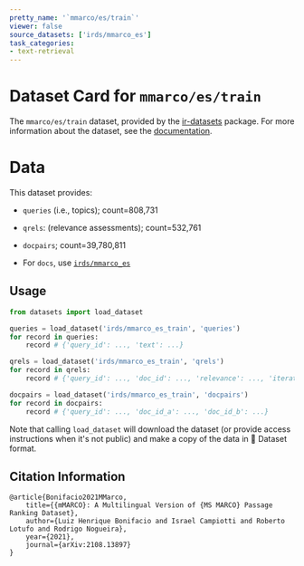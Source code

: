 ```yaml
---
pretty_name: '`mmarco/es/train`'
viewer: false
source_datasets: ['irds/mmarco_es']
task_categories:
- text-retrieval
---
```


# Dataset Card for `mmarco/es/train`

The `mmarco/es/train` dataset, provided by the [ir-datasets](https://ir-datasets.com/) package.
For more information about the dataset, see the [documentation](https://ir-datasets.com/mmarco#mmarco/es/train).

# Data

This dataset provides:
 - `queries` (i.e., topics); count=808,731
 - `qrels`: (relevance assessments); count=532,761
 - `docpairs`; count=39,780,811

 - For `docs`, use [`irds/mmarco_es`](https://huggingface.co/datasets/irds/mmarco_es)

## Usage

```python
from datasets import load_dataset

queries = load_dataset('irds/mmarco_es_train', 'queries')
for record in queries:
    record # {'query_id': ..., 'text': ...}

qrels = load_dataset('irds/mmarco_es_train', 'qrels')
for record in qrels:
    record # {'query_id': ..., 'doc_id': ..., 'relevance': ..., 'iteration': ...}

docpairs = load_dataset('irds/mmarco_es_train', 'docpairs')
for record in docpairs:
    record # {'query_id': ..., 'doc_id_a': ..., 'doc_id_b': ...}

```

Note that calling `load_dataset` will download the dataset (or provide access instructions when it's not public) and make a copy of the
data in 🤗 Dataset format.

## Citation Information

```
@article{Bonifacio2021MMarco,
    title={{mMARCO}: A Multilingual Version of {MS MARCO} Passage Ranking Dataset},
    author={Luiz Henrique Bonifacio and Israel Campiotti and Roberto Lotufo and Rodrigo Nogueira},
    year={2021},
    journal={arXiv:2108.13897}
}
```
